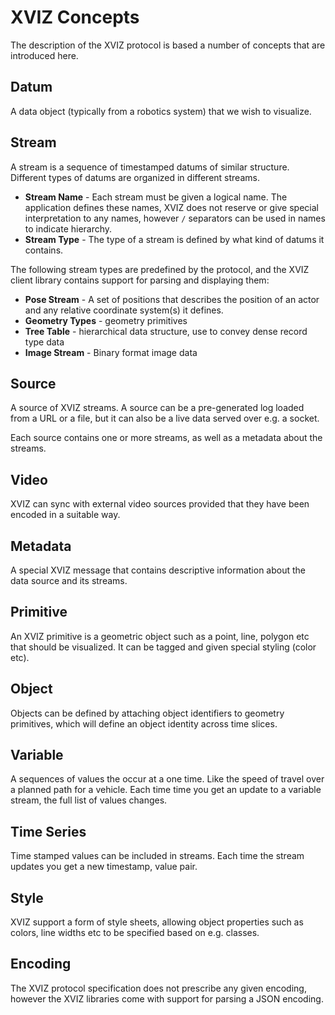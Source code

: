 # XVIZ Concepts

The description of the XVIZ protocol is based a number of concepts that are introduced here.


## Datum

A data object (typically from a robotics system) that we wish to visualize.


## Stream

A stream is a sequence of timestamped datums of similar structure. Different types of datums are organized in different streams.

* **Stream Name** - Each stream must be given a logical name. The application defines these names, XVIZ does not reserve or give special interpretation to any names, however `/` separators can be used in names to indicate hierarchy.
* **Stream Type** - The type of a stream is defined by what kind of datums it contains.

The following stream types are predefined by the protocol, and the XVIZ client library contains support for parsing and displaying them:

* **Pose Stream** - A set of positions that describes the position of an actor and any relative coordinate system(s) it defines.
* **Geometry Types** - geometry primitives
* **Tree Table** - hierarchical data structure, use to convey dense record type data
* **Image Stream** - Binary format image data


## Source

A source of XVIZ streams. A source can be a pre-generated log loaded from a URL or a file, but it can also be a live data served over e.g. a socket.

Each source contains one or more streams, as well as a metadata about the streams.


## Video

XVIZ can sync with external video sources provided that they have been encoded in a suitable way.


## Metadata

A special XVIZ message that contains descriptive information about the data source and its streams.


## Primitive

An XVIZ primitive is a geometric object such as a point, line, polygon etc that should be visualized. It can be tagged and given special styling (color etc).


## Object

Objects can be defined by attaching object identifiers to geometry primitives, which will define an object identity across time slices.


## Variable

A sequences of values the occur at a one time.  Like the speed of travel over a planned path for a vehicle.  Each time time you get an update to a variable stream, the full list of values changes.


## Time Series

Time stamped values can be included in streams.  Each time the stream updates you get a new timestamp, value pair.


## Style

XVIZ support a form of style sheets, allowing object properties such as colors, line widths etc to be specified based on e.g. classes.


## Encoding

The XVIZ protocol specification does not prescribe any given encoding, however the XVIZ libraries come with support for parsing a JSON encoding.

